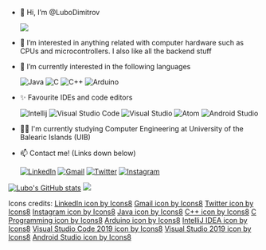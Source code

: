 - 👋 Hi, I’m @LuboDimitrov <!--![Verified][1.6]--> 

     ![](https://komarev.com/ghpvc/?username=LuboDimitrov&color=blueviolet)
- 👀 I’m interested in anything related with computer hardware such as CPUs and microcontrollers. I also like all the backend stuff
- 🌱 I’m currently interested in the following languages

     ![Java][1.7] ![C][1.8] ![C++][1.9] ![Arduino][2.0]
- ✨ Favourite IDEs and code editors

    ![Intellij][2.1] ![Visual Studio Code][2.2] ![Visual Studio][2.3]  ![Atom][2.5]  ![Android Studio][2.6]
- 👩‍🎓 I'm currently studying Computer Engineering at University of the Balearic Islands (UIB) <!-- ![UIB][2.4] -->
- 📫 Contact me! (Links down below)


     [![LinkedIn][1.2]][1] [![Gmail][1.3]][2] [![Twitter][1.4]][3] [![Instagram][1.5]][4] 

[1.2]: https://img.icons8.com/color/48/000000/linkedin.png
[1.3]: https://img.icons8.com/fluency/48/000000/gmail-new.png
[1.4]: https://img.icons8.com/color/48/000000/twitter--v2.png
[1.5]: https://img.icons8.com/fluency/48/000000/instagram-new.png
[1.6]: https://img.icons8.com/color/24/000000/instagram-verification-badge.png
[1.7]: https://img.icons8.com/nolan/48/java-coffee-cup-logo.png
[1.8]: https://img.icons8.com/color/48/000000/c-programming.png
[1.9]: https://img.icons8.com/color/48/000000/c-plus-plus-logo.png
[2.0]: https://img.icons8.com/color/48/000000/arduino.png
[2.1]: https://img.icons8.com/color/48/000000/intellij-idea.png
[2.2]: https://img.icons8.com/color/48/000000/visual-studio-code-2019.png
[2.3]: https://img.icons8.com/fluency/48/000000/visual-studio-2019.png
[2.4]: https://i.ibb.co/m6WFD76/338730-logo-uib-vertical-color-transparente-1.png
[2.5]: https://i.ibb.co/P4JKZsc/atom-logo-vector.png
[2.6]: https://img.icons8.com/fluency/48/000000/android-studio--v2.png
[2.7]: https://github-readme-stats.vercel.app/api/top-langs/?username=LuboDimitrov&exclude_repo=PracticaAprenentatgeAutomatic&theme=radical


[1]: https://www.linkedin.com/in/lyubomir-dimitrov-88a11a176/
[2]: https://mail.google.com/mail/?view=cm&source=mailto&to=lubodimitrov500@gmail.com
[3]: https://twitter.com/Luubo10
[4]: https://www.instagram.com/lubo_7/

[![Lubo's GitHub stats](https://github-readme-stats.vercel.app/api?username=LuboDimitrov&show_icons=true&theme=radical)](https://github.com/anuraghazra/github-readme-stats)     ![][2.7]

<!--<img align="center" src="https://github-readme-stats.vercel.app/api/top-langs/?username=LuboDimitrov&exclude_repo=PracticaAprenentatgeAutomatic&theme=radical" />-->

Icons credits: 
<a href="https://icons8.com/icon/13930/linkedin">LinkedIn icon by Icons8</a>
<a href="https://icons8.com/icon/P7UIlhbpWzZm/gmail">Gmail icon by Icons8</a>
<a href="https://icons8.com/icon/xWVjuc9hryql/twitter">Twitter icon by Icons8</a>
<a href="https://icons8.com/icon/Xy10Jcu1L2Su/instagram">Instagram icon by Icons8</a>
<a href="https://icons8.com/icon/FRRACRKRsw2s/java">Java icon by Icons8</a>
<a href="https://icons8.com/icon/40669/c++">C++ icon by Icons8</a>
<a href="https://icons8.com/icon/40670/c-programming">C Programming icon by Icons8</a>
<a href="https://icons8.com/icon/13444/arduino">Arduino icon by Icons8</a>
<a href="https://icons8.com/icon/61466/intellij-idea">IntelliJ IDEA icon by Icons8</a>
<a href="https://icons8.com/icon/9OGIyU8hrxW5/visual-studio-code-2019">Visual Studio Code 2019 icon by Icons8</a>
<a href="https://icons8.com/icon/ezj3zaVtImPg/visual-studio-2019">Visual Studio 2019 icon by Icons8</a>
<a href="https://icons8.com/icon/1LAX3PYMg2iA/android-studio">Android Studio icon by Icons8</a>


<!---
LuboDimitrov/LuboDimitrov is a ✨ special ✨ repository because its `README.md` (this file) appears on your GitHub profile.
You can click the Preview link to take a look at your changes.
--->
